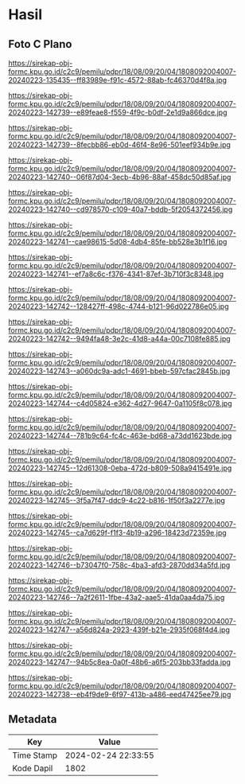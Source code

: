 # Hasil

## Foto C Plano

https://sirekap-obj-formc.kpu.go.id/c2c9/pemilu/pdpr/18/08/09/20/04/1808092004007-20240223-135435--ff83989e-f91c-4572-88ab-fc46370d4f8a.jpg

https://sirekap-obj-formc.kpu.go.id/c2c9/pemilu/pdpr/18/08/09/20/04/1808092004007-20240223-142739--e89feae8-f559-4f9c-b0df-2e1d9a866dce.jpg

https://sirekap-obj-formc.kpu.go.id/c2c9/pemilu/pdpr/18/08/09/20/04/1808092004007-20240223-142739--8fecbb86-eb0d-46f4-8e96-501eef934b9e.jpg

https://sirekap-obj-formc.kpu.go.id/c2c9/pemilu/pdpr/18/08/09/20/04/1808092004007-20240223-142740--06f87d04-3ecb-4b96-88af-458dc50d85af.jpg

https://sirekap-obj-formc.kpu.go.id/c2c9/pemilu/pdpr/18/08/09/20/04/1808092004007-20240223-142740--cd978570-c109-40a7-bddb-5f2054372456.jpg

https://sirekap-obj-formc.kpu.go.id/c2c9/pemilu/pdpr/18/08/09/20/04/1808092004007-20240223-142741--cae98615-5d08-4db4-85fe-bb528e3b1f16.jpg

https://sirekap-obj-formc.kpu.go.id/c2c9/pemilu/pdpr/18/08/09/20/04/1808092004007-20240223-142741--ef7a8c6c-f376-4341-87ef-3b710f3c8348.jpg

https://sirekap-obj-formc.kpu.go.id/c2c9/pemilu/pdpr/18/08/09/20/04/1808092004007-20240223-142742--128427ff-498c-4744-b121-96d022786e05.jpg

https://sirekap-obj-formc.kpu.go.id/c2c9/pemilu/pdpr/18/08/09/20/04/1808092004007-20240223-142742--9494fa48-3e2c-41d8-a44a-00c7108fe885.jpg

https://sirekap-obj-formc.kpu.go.id/c2c9/pemilu/pdpr/18/08/09/20/04/1808092004007-20240223-142743--a060dc9a-adc1-4691-bbeb-597cfac2845b.jpg

https://sirekap-obj-formc.kpu.go.id/c2c9/pemilu/pdpr/18/08/09/20/04/1808092004007-20240223-142744--c4d05824-e362-4d27-9647-0a1105f8c078.jpg

https://sirekap-obj-formc.kpu.go.id/c2c9/pemilu/pdpr/18/08/09/20/04/1808092004007-20240223-142744--781b9c64-fc4c-463e-bd68-a73dd1623bde.jpg

https://sirekap-obj-formc.kpu.go.id/c2c9/pemilu/pdpr/18/08/09/20/04/1808092004007-20240223-142745--12d61308-0eba-472d-b809-508a9415491e.jpg

https://sirekap-obj-formc.kpu.go.id/c2c9/pemilu/pdpr/18/08/09/20/04/1808092004007-20240223-142745--3f5a7f47-ddc9-4c22-b816-1f50f3a2277e.jpg

https://sirekap-obj-formc.kpu.go.id/c2c9/pemilu/pdpr/18/08/09/20/04/1808092004007-20240223-142745--ca7d629f-f1f3-4b19-a296-18423d72359e.jpg

https://sirekap-obj-formc.kpu.go.id/c2c9/pemilu/pdpr/18/08/09/20/04/1808092004007-20240223-142746--b73047f0-758c-4ba3-afd3-2870dd34a5fd.jpg

https://sirekap-obj-formc.kpu.go.id/c2c9/pemilu/pdpr/18/08/09/20/04/1808092004007-20240223-142746--7a2f2611-1fbe-43a2-aae5-41da0aa4da75.jpg

https://sirekap-obj-formc.kpu.go.id/c2c9/pemilu/pdpr/18/08/09/20/04/1808092004007-20240223-142747--a56d824a-2923-439f-b21e-2935f068f4d4.jpg

https://sirekap-obj-formc.kpu.go.id/c2c9/pemilu/pdpr/18/08/09/20/04/1808092004007-20240223-142747--94b5c8ea-0a0f-48b6-a6f5-203bb33fadda.jpg

https://sirekap-obj-formc.kpu.go.id/c2c9/pemilu/pdpr/18/08/09/20/04/1808092004007-20240223-142738--eb4f9de9-6f97-413b-a486-eed47425ee79.jpg


## Metadata

| Key        | Value               |
| ---------- | ------------------- |
| Time Stamp | 2024-02-24 22:33:55 |
| Kode Dapil | 1802                |



